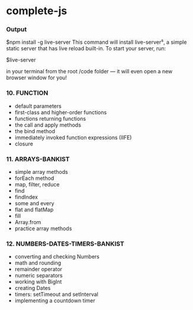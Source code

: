 # complete-js

### Output 
   $npm install -g live-server
This command will install live-server⁵, a simple static server that has live reload built-in. To start your server, run:

   $live-server

in your terminal from the root /code folder — it will even open a new browser window for you!
   

### 10. FUNCTION
  - default parameters
  - first-class and higher-order functions
  - functions returning functions
  - the call and apply methods
  - the bind method
  - immediately invoked function expressions (IIFE)
  - closure

### 11. ARRAYS-BANKIST
   - simple array methods
   - forEach method
   - map, filter, reduce
   - find
   - findIndex
   - some and every
   - flat and flatMap
   - fill
   - Array.from
   - practice array methods

### 12. NUMBERS-DATES-TIMERS-BANKIST
   - converting and checking Numbers
   - math and rounding
   - remainder operator
   - numeric separators
   - working with BigInt
   - creating Dates
   - timers: setTimeout and setInterval
   - implementing a countdown timer